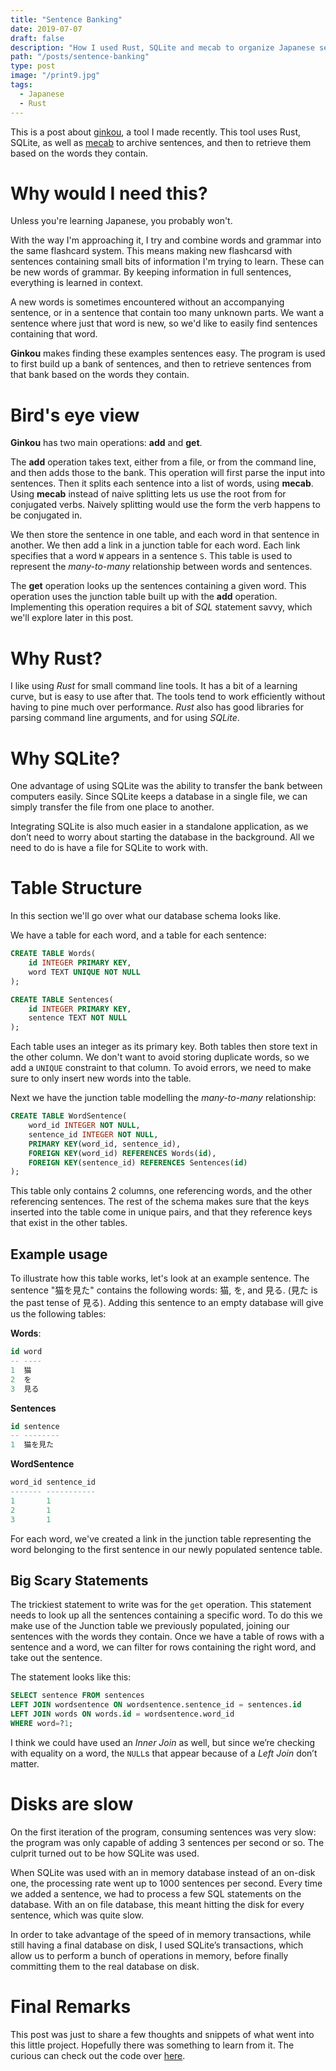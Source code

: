 ```yaml
---
title: "Sentence Banking"
date: 2019-07-07
draft: false
description: "How I used Rust, SQLite and mecab to organize Japanese sentences"
path: "/posts/sentence-banking"
type: post
image: "/print9.jpg"
tags:
  - Japanese
  - Rust
---
```


This is a post about [ginkou](https://github.com/cronokirby/ginkou), a tool I
made recently. This tool uses Rust, SQLite, as well as
[mecab](http://taku910.github.io/mecab/) to archive sentences, and then to
retrieve them based on the words they contain.

# Why would I need this?
Unless you're learning Japanese, you probably won't.

With the way I'm approaching it, I try and combine words and grammar into the
same flashcard system. This means making new flashcarsd with sentences
containing small bits of information I'm trying to learn. These can be new words
of grammar. By keeping information in full sentences, everything is learned in context.

A new words is sometimes encountered without an accompanying sentence, or in a
sentence that contain too many unknown parts. We want a sentence where just that
word is new, so we'd like to easily find sentences containing that word.

**Ginkou** makes finding these examples sentences easy. The program is used to
first build up a bank of sentences, and then to retrieve sentences from that
bank based on the words they contain.

# Bird's eye view
**Ginkou** has two main operations: **add** and **get**.

The **add** operation takes text, either from a file, or from the command line,
and then adds those to the bank. This operation will first parse the input into
sentences. Then it splits each sentence into a list of words, using **mecab**.
Using **mecab** instead of naive splitting lets us use the root from for
conjugated verbs. Naively splitting would use the form the verb happens to be
conjugated in.

We then store the sentence in one table, and each word in that sentence in
another. We then add a link in a junction table for each word. Each link
specifies that a word `W` appears in a sentence `S`. This table is used to
represent the *many-to-many* relationship between words and sentences.

The **get** operation looks up the sentences containing a given word. This
operation uses the junction table built up with the **add** operation.
Implementing this operation requires a bit of *SQL* statement savvy, which we'll explore later in
this post.

# Why Rust?
I like using *Rust* for small command line tools. It has a bit of a learning
curve, but is easy to use after that. The tools tend to work efficiently without
having to pine much over performance. *Rust* also has good libraries for parsing
command line arguments, and for using *SQLite*.

# Why SQLite?
One advantage of using SQLite was the ability to transfer the bank between
computers easily. Since SQLite keeps a database in a single file,
we can simply transfer the file from one place to another.

Integrating SQLite is also much easier in a standalone application,
as we don’t need to worry about starting the database in the background.
All we need to do is have a file for SQLite to work with.

# Table Structure
In this section we'll go over what our database schema looks like.

We have a table for each word, and a table for each sentence:

```sql
CREATE TABLE Words(
    id INTEGER PRIMARY KEY,
    word TEXT UNIQUE NOT NULL
);

CREATE TABLE Sentences(
    id INTEGER PRIMARY KEY,
    sentence TEXT NOT NULL
);
```

Each table uses an integer as its primary key. Both tables then store text in
the other column. We don't want to avoid storing duplicate words, so we add a
`UNIQUE` constraint to that column. To avoid errors, we need to make sure to
only insert new words into the table.

Next we have the junction table modelling the *many-to-many* relationship:
```sql
CREATE TABLE WordSentence(
    word_id INTEGER NOT NULL,
    sentence_id INTEGER NOT NULL,
    PRIMARY KEY(word_id, sentence_id),
    FOREIGN KEY(word_id) REFERENCES Words(id),
    FOREIGN KEY(sentence_id) REFERENCES Sentences(id)
);
```
This table only contains 2 columns, one referencing words, and the other
referencing sentences. The rest of the schema makes sure that the keys inserted
into the table come in unique pairs, and that they reference keys that exist in
the other tables.

## Example usage

To illustrate how this table works, let's look at an example sentence. The
sentence "猫を見た" contains the following words: 猫, を, and 見る. (見た is the
past tense of 見る). Adding this sentence to an empty database will give us the
following tables:

**Words**:
```sql
id word
-- ----
1  猫
2  を
3  見る
```

**Sentences**

```sql
id sentence
-- --------
1  猫を見た
```

**WordSentence**
```sql
word_id sentence_id
------- -----------
1       1
2       1
3       1
```

For each word, we've created a link in the junction table representing the word
belonging to the first sentence in our newly populated sentence table.

## Big Scary Statements
The trickiest statement to write was for the `get` operation.
This statement needs to look up all the sentences containing a specific word.
To do this we make use of the Junction table we previously populated,
joining our sentences with the words they contain.
Once we have a table of rows with a sentence and a word,
we can filter for rows containing the right word, and take out the sentence.

The statement looks like this:
```sql
SELECT sentence FROM sentences
LEFT JOIN wordsentence ON wordsentence.sentence_id = sentences.id
LEFT JOIN words ON words.id = wordsentence.word_id
WHERE word=?1;
```

I think we could have used an *Inner Join* as well,
but since we’re checking with equality on a word,
the `NULL`s that appear because of a *Left Join* don’t matter.

# Disks are slow
On the first iteration of the program, consuming sentences was very slow:
the program was only capable of adding 3 sentences per second or so.
The culprit turned out to be how SQLite was used.

When SQLite was used with an in memory database instead of an on-disk one,
the processing rate went up to 1000 sentences per second.
Every time we added a sentence, we had to process a few SQL statements on the
database. With an on file database, this meant hitting the disk for every sentence, which was quite slow.

In order to take advantage of the speed of in memory transactions,
while still having a final database on disk, I used SQLite’s transactions,
which allow us to perform a bunch of operations in memory,
before finally committing them to the real database on disk.

# Final Remarks
This post was just to share a few thoughts and snippets of what went into this
little project. Hopefully there was something to learn from it.
The curious can check out the code over [here](https://github.com/cronokirby/ginkou).

